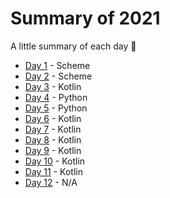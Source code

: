 # Summary of 2021

A little summary of each day :slightly_smiling_face:

- [Day 1](/2021/Day%201) - Scheme
- [Day 2](/2021/Day%202) - Scheme
- [Day 3](/2021/Day%203) - Kotlin
- [Day 4](/2021/Day%204) - Python
- [Day 5](/2021/Day%205) - Python
- [Day 6](/2021/Day%206) - Kotlin
- [Day 7](/2021/Day%207) - Kotlin
- [Day 8](/2021/Day%208) - Kotlin
- [Day 9](/2021/Day%209) - Kotlin
- [Day 10](/2021/Day%2010) - Kotlin
- [Day 11](/2021/Day%2011) - Kotlin
- [Day 12](/2021/Day%2012) - N/A
